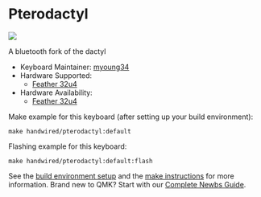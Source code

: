 # Pterodactyl

![](https://cdn.zappy.app/65bacc35e1fbeb19ba02d42d80bddb9b.png)

A bluetooth fork of the dactyl

* Keyboard Maintainer: [myoung34](https://github.com/myoung34)
* Hardware Supported:
  * [Feather 32u4](https://learn.adafruit.com/adafruit-feather-32u4-bluefruit-le)
* Hardware Availability:
  * [Feather 32u4](https://www.amazon.com/Adafruit-Feather-32u4-Bluefruit-ADA2829/dp/B01GJR9MNI)

Make example for this keyboard (after setting up your build environment):

    make handwired/pterodactyl:default

Flashing example for this keyboard:

    make handwired/pterodactyl:default:flash

See the [build environment setup](https://docs.qmk.fm/#/getting_started_build_tools) and the [make instructions](https://docs.qmk.fm/#/getting_started_make_guide) for more information. Brand new to QMK? Start with our [Complete Newbs Guide](https://docs.qmk.fm/#/newbs).
